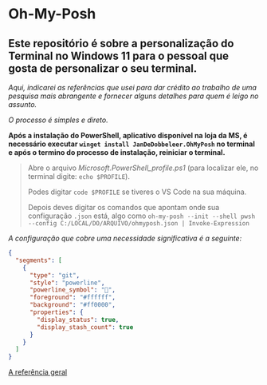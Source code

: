 # Oh-My-Posh
## Este repositório é sobre a personalização do Terminal no Windows 11 para o pessoal que gosta de personalizar o seu terminal.
_Aqui, indicarei as referências que usei para dar crédito ao trabalho de uma pesquisa mais abrangente e fornecer alguns detalhes para quem é leigo no assunto._

_O processo é simples e direto._

**Após a instalação do PowerShell, aplicativo disponível na loja da MS, é necessário executar `winget install JanDeDobbeleer.OhMyPosh` no terminal e após o termino do processo de instalação, reiniciar o terminal.**

> Abre o arquivo *Microsoft.PowerShell_profile.ps1* (para localizar ele, no terminal digite: `echo $PROFILE`).
>
> Podes digitar `code $PROFILE` se tiveres o VS Code na sua máquina.
>
>  Depois deves digitar os comandos que apontam onde sua configuração `.json` está, algo como `oh-my-posh --init --shell pwsh --config C:/LOCAL/DO/ARQUIVO/ohmyposh.json | Invoke-Expression`

_A configuração que cobre uma necessidade significativa é a seguinte:_


```json
{
  "segments": [
    {
      "type": "git",
      "style": "powerline",
      "powerline_symbol": "",
      "foreground": "#ffffff",
      "background": "#ff0000",
      "properties": {
        "display_status": true,
        "display_stash_count": true
      }
    }
  ]
}
``` 


[A referência geral](https://www.hanselman.com/blog/my-ultimate-powershell-prompt-with-oh-my-posh-and-the-windows-terminal)
